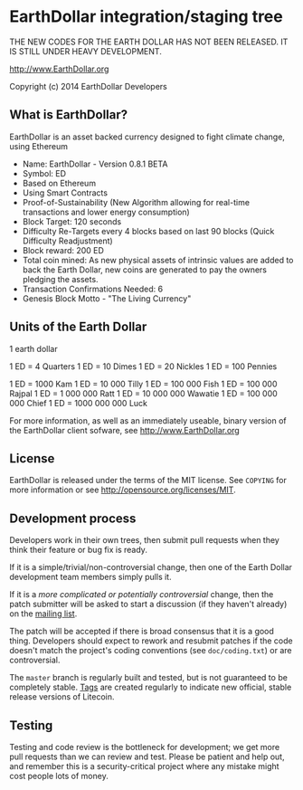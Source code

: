 EarthDollar integration/staging tree
=======================================

THE NEW CODES FOR THE EARTH DOLLAR HAS NOT BEEN RELEASED. IT IS STILL UNDER HEAVY DEVELOPMENT.

http://www.EarthDollar.org

Copyright (c) 2014 EarthDollar Developers

What is EarthDollar?
----------------

EarthDollar is an asset backed currency designed to fight climate change, using Ethereum


 - Name: EarthDollar - Version 0.8.1 BETA
 - Symbol: ED
 - Based on Ethereum
 - Using Smart Contracts
 - Proof-of-Sustainability (New Algorithm allowing for real-time transactions and lower energy consumption)
 - Block Target: 120 seconds
 - Difficulty Re-Targets every 4 blocks based on last 90 blocks (Quick Difficulty Readjustment)
 - Block reward: 200 ED
 - Total coin mined: As new physical assets of intrinsic values are added to back the Earth Dollar, new coins are generated to pay the owners pledging the assets.
 - Transaction Confirmations Needed: 6
 - Genesis Block Motto - "The Living Currency"
 
Units of the Earth Dollar
--------------------------
1 earth dollar

1 ED = 4 Quarters
1 ED = 10 Dimes
1 ED = 20 Nickles
1 ED = 100 Pennies

1 ED = 1000 Kam 
1 ED = 10 000 Tilly
1 ED = 100 000 Fish
1 ED = 100 000 Rajpal
1 ED = 1 000 000 Ratt
1 ED = 10 000 000 Wawatie
1 ED = 100 000 000 Chief
1 ED = 1000 000 000 Luck 



For more information, as well as an immediately useable, binary version of
the EarthDollar client sofware, see http://www.EarthDollar.org

License
-------

EarthDollar is released under the terms of the MIT license. See `COPYING` for more
information or see http://opensource.org/licenses/MIT.

Development process
-------------------

Developers work in their own trees, then submit pull requests when they think
their feature or bug fix is ready.

If it is a simple/trivial/non-controversial change, then one of the Earth Dollar
development team members simply pulls it.

If it is a *more complicated or potentially controversial* change, then the patch
submitter will be asked to start a discussion (if they haven't already) on the
[mailing list](http://sourceforge.net/mailarchive/forum.php?forum_name=bitcoin-development).

The patch will be accepted if there is broad consensus that it is a good thing.
Developers should expect to rework and resubmit patches if the code doesn't
match the project's coding conventions (see `doc/coding.txt`) or are
controversial.

The `master` branch is regularly built and tested, but is not guaranteed to be
completely stable. [Tags](https://github.com/bitcoin/bitcoin/tags) are created
regularly to indicate new official, stable release versions of Litecoin.

Testing
-------

Testing and code review is the bottleneck for development; we get more pull
requests than we can review and test. Please be patient and help out, and
remember this is a security-critical project where any mistake might cost people
lots of money.



